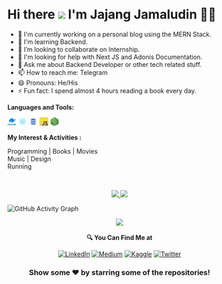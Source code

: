 # Hi there <img src="https://github.com/TheDudeThatCode/TheDudeThatCode/blob/master/Assets/Hi.gif" width="30px"> I'm Jajang Jamaludin 🧑🏻

- 🔭 I'm currently working on a personal blog using the MERN Stack.
- 🌱 I'm learning Backend.
- 👯 I’m looking to collaborate on Internship.
- 🤔 I'm looking for help with Next JS and Adonis Documentation.
- 💬 Ask me about Backend Developer or other tech related stuff.
- 📫 How to reach me: Telegram
- 😄 Pronouns: He/His
- ⚡ Fun fact: I spend almost 4 hours reading a book every day.


**Languages and Tools:**  

<code><img height="20" src="https://raw.githubusercontent.com/github/explore/80688e429a7d4ef2fca1e82350fe8e3517d3494d/topics/docker/docker.png"></code>
<code><img height="20" src="https://raw.githubusercontent.com/github/explore/80688e429a7d4ef2fca1e82350fe8e3517d3494d/topics/react/react.png"></code>
<code><img height="20" src="https://raw.githubusercontent.com/github/explore/80688e429a7d4ef2fca1e82350fe8e3517d3494d/topics/sql/sql.png"></code>
<code><img height="20" src="https://raw.githubusercontent.com/github/explore/80688e429a7d4ef2fca1e82350fe8e3517d3494d/topics/javascript/javascript.png"></code>
<code><img height="20" src="https://raw.githubusercontent.com/github/explore/80688e429a7d4ef2fca1e82350fe8e3517d3494d/topics/nodejs/nodejs.png"></code>


**My Interest & Activities :**

Programming | Books | Movies <br>
Music | Design <br>
Running

<br>

<p align="center">
<a href="https://github.com/J-Jamal">
  <img height="150em" src="https://github-readme-stats-eight-theta.vercel.app/api?username=J-Jamal&show_icons=true&theme=bear"/>
  <img height="150em" src="https://github-readme-stats-eight-theta.vercel.app/api/top-langs/?username=J-Jamal&layout=compact&langs_count=8&theme=bear"/>
</a>

 ![GitHub Activity Graph](https://activity-graph.herokuapp.com/graph?username=J-Jamal&theme=github)
 
  <p align="center">
<a href="https://github.com/J-Jamal">
  <img height="150em" src="https://github-readme-streak-stats.herokuapp.com/?user=J-Jamal&theme=bear"/>
</a>

<div align="center">
  
 **🔍 You Can Find Me at**
  <p style="text-align:center">
  <a href="https://www.linkedin.com/in/jajangjamaludin/" target="_blank"><img alt="LinkedIn" src="https://img.shields.io/badge/linkedin-%230077B5.svg?&style=for-the-badge&logo=linkedin&logoColor=white"/></a>
  <a href="https://medium.com/@jajang-jamaludin" target="_blank"><img alt="Medium" src="https://img.shields.io/badge/medium-%2312100E.svg?&style=for-the-badge&logo=medium&logoColor=white"/></a>
  <a href="https://www.kaggle.com/jajangjamaludin" target="_blank"><img alt="Kaggle" src="https://img.shields.io/badge/Kaggle-2C8EBB?&style=for-the-badge&logo=kaggle&logoColor=white" /></a>
  <a href="https://twitter.com/tjetje0_0" target="_blank"><img alt="Twitter" src="https://img.shields.io/badge/twitter-%231DA1F2.svg?&style=for-the-badge&logo=twitter&logoColor=white" /></a>
</p>
 </div>
<!--   <a href="https://github.com/J-Jamal" target="_blank"><img alt="Gmail" src="https://img.shields.io/badge/gmail-D14836?&style=for-the-badge&logo=gmail&logoColor=white"/></a>
  <a href="https://github.com/J-Jamal" target="_blank"><img alt="Facebook" src="https://img.shields.io/badge/facebook-%231877F2.svg?&style=for-the-badge&logo=facebook&logoColor=white" /></a> -->
<!--   <a href="https://github.com/J-Jamal" target="_blank"><img alt="Instagram" src="https://img.shields.io/badge/instagram-%23E4405F.svg?&style=for-the-badge&logo=instagram&logoColor=white" /></a> -->
<!--     <a href="https://github.com/J-Jamal" target="_blank"><img alt="Telegram" src="https://img.shields.io/badge/telegram-%231DA1F2.svg?&style=for-the-badge&logo=telegram&logoColor=white" /></a> -->
<!--   <a href="https://wa.me/" target="_blank"><img alt="WhatsApp" src="https://img.shields.io/badge/WhatsApp-25D366?style=for-the-badge&logo=whatsapp&logoColor=white" /></a>   -->
<div align="center">

  
### Show some ❤️ by starring some of the repositories!

</div>

